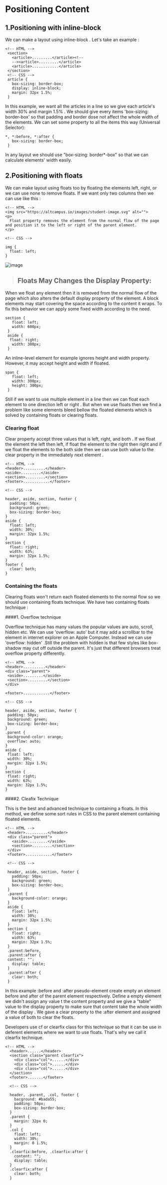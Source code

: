# Positioning Content

## 1.Positioning with inline-block

 We can make a layout using inline-block . Let's take an example :

 ```
 <!-- HTML -->
  <section>
    <article>.........</article><!--
    --><article>.........</article>
    <article>............</article>
  </section>
  <!-- CSS -->
  article {
    box-sizing: border-box;
    display: inline-block;
    margin: 32px 1.5%;
  }
 ```

 In this example, we want all the articles in a line so we give each article's width 30% and margin 1.5% . We should give every items 'box-sizing: border-box' so  that padding and border dose not affect the whole width of the elements. We can set some property to all the items this way (Universal Selector):

 ```
 *, *:before, *:after {
    box-sizing: border-box;
  }
 ```
 In any layout we should use "box-sizing: border*-box" so that we can calculate elements' width easily.

## 2.Positioning with floats

  We can make layout using floats too by floating the elements left, right, or we can use none to remove floats. If we want only two columns then we can use like this :

  ```
  <!-- HTML -->
  <img src="https://altcampus.io/images/student-image.svg" alt="">
  <p>
    Float property removes the element from the normal flow of the page and position it to the left or right of the parent element.
  </p>

  <!-- CSS -->

  img {
    float: left;
  }
  ```

![image](https://raw.githubusercontent.com/suraj122/AC-STYLE-images/master/positioning-content/float-image.png)

>## Floats May Changes the Display Property:
When we float any element then it is removed from the normal flow of the page which also alters the default display property of the element. A block elements may start covering the space according to the content it wraps. To fix this behavior we can apply some fixed width according to the need.
```
section {
   float: left;
   width: 600px;
 }
 aside {
  float: right;
   width: 300px;
 }
```
An inline-level element for example <span> ignores height and width property. However, it may accept height and width if floated.
```
span {
   float: left;
   width: 300px;
   height: 300px;
 }
```

  Still if we want to use multiple element in a line then we can float each element to one direction left or right . But when we use floats then we find a problem like some elements bleed bellow the floated elements which is solved by containing floats or clearing floats.

### Clearing float

  Clear property accept three values that is left,  right, and both . If we float the element the left then left, if float the element to the right then right and if we float the elements to the both side then we can use both value to the clear property in the immediately next element .

  ```
  <!-- HTML -->
  <header>..........</header>
  <aside>.........</aside>
  <section>.........</section>
  <footer>............</footer>

  <!-- CSS -->

  header, aside, section, footer {
    padding: 50px;
    background: green;
    box-sizing: border-box;
  }
  aside {
    float: left;
    width: 30%;
    margin: 32px 1.5%;
  }
  section {
    float: right;
    width: 63%;
    margin: 32px 1.5%;
  }
  footer {
    clear: both;
  }
  ```

### Containing the floats

Clearing floats won't return each floated elements to the normal flow so we should use containing floats technique. We have two containing floats technique :

####1. Overflow technique

  Overflow technique has many values the popular values are auto, scroll, hidden etc. We can use 'overflow: auto' but it  may add a scrollbar to the element in internet explorer on an Apple Computer. Instead we can use 'overflow: hidden' .Still the problem with hidden is that few styles like box-shadow may cut off outside the parent. It's just that different browsers treat overflow property differently.

  ```
  <!-- HTML -->
 <header>..........</header>
 <div class="parent">
   <aside>.........</aside>
   <section>.........</section>
 </div>

 <footer>............</footer>

 <!-- CSS -->

 header, aside, section, footer {
   padding: 50px;
   background: green;
   box-sizing: border-box;
 }
 .parent {
   background-color: orange;
   overflow: auto;
 }
 aside {
   float: left;
   width: 30%;
   margin: 32px 1.5%;
 }
 section {
   float: right;
   width: 63%;
   margin: 32px 1.5%;
 }

  ```

####2. Cleafix Technique

  This is the best and advanced technique to containing a floats. In this method, we define some sort rules in CSS to the parent element containing floated elements.

```
<!-- HTML -->
 <header>..........</header>
 <div class="parent">
   <aside>.........</aside>
   <section>.........</section>
 </div>
 <footer>............</footer>

 <!-- CSS -->

 header, aside, section, footer {
   padding: 50px;
   background: green;
   box-sizing: border-box;
 }
 .parent {
   background-color: orange;
 }
 aside {
   float: left;
   width: 30%;
   margin: 32px 1.5%;
 }
 section {
   float: right;
   width: 63%;
   margin: 32px 1.5%;
 }
 .parent:before,
 .parent:after {
 content: "";
   display: table;
 }
 .parent:after {
   clear: both;
 }

```

In this example :before and :after pseudo-element create empty an element before and after of the parent element respectively. Define a empty element we didn't assign any value t the content property and we give a "table" value to the display property to make sure that content take the whole width of the display . We gave a clear property to the :after element and assigned a value of both to clear the floats.  

Developers use cf or clearfix class for this technique so that it can be use in deferent elements where we want to use floats. That's why we call it clearfix technique.

```
<!-- HTML -->
  <header>......</header>
  <section class="parent clearfix">
    <div class="col">......</div>
    <div class="col">......</div>
    <div class="col">......</div>
  </section>
  <footer>.......</footer>

  <!-- CSS -->

  header, .parent, .col, footer {
    bacground: #bada55;
    padding: 50px;
    box-sizing: border-box;
  }
  .parent {
    margin: 32px 0;
  }
  .col {
    float: left;
    width: 30%;
    margin: 0 1.5%;
  }
  .clearfix:before, .clearfix:after {
    content: "";
    display: table;
  }
  .clearfix:after {
    clear: both;
  }
```

